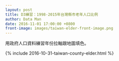 ```yaml
---
layout: post
title: D3練習：1998-2015年台灣縣市老年人口比例
author: Data Man
date: 2016-11-01 17:00:00 +0800
front-image: images/taiwan-elder-front-image.png
---
```


用政府人口資料練習年份拉軸跟地圖填色。


<!-- more -->

{% include 2016-10-31-taiwan-county-elder.html %}
